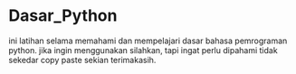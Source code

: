 # Dasar_Python
ini latihan selama memahami dan mempelajari dasar bahasa pemrograman python. jika ingin menggunakan silahkan, tapi ingat perlu dipahami tidak sekedar copy paste sekian terimakasih.
